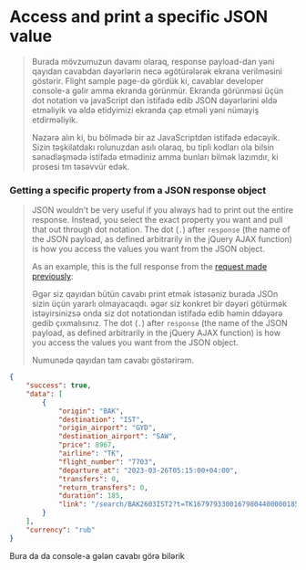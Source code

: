 # Access and print a specific JSON value

>
>
> Burada mövzumuzun davamı olaraq, response payload-dan yəni qayıdan cavabdan dəyərlərin necə əgötürələrək ekrana verilməsini göstərir. Flight sample page-də gördük ki, cavablar developer console-a gəlir amma ekranda görünmür. Ekranda görünməsi üçün dot notation və javaScript dən istifadə edib JSON dəyərlərini əldə etməliyik və əldə etidyimizi ekranda çap etməli yəni nümayiş etdirməliyik.&#x20;
>
> Nəzərə alın ki, bu bölmədə bir az JavaScriptdən istifadə edəcəyik. Sizin təşkilatdakı rolunuzdan asılı olaraq, bu tipli kodları ola bilsin sənədləşmədə istifadə etmədiniz amma bunları bilmək lazımdır, ki prosesi tm təsəvvür edək.

### Getting a specific property from a JSON response object

> JSON wouldn’t be very useful if you always had to print out the entire response. Instead, you select the exact property you want and pull that out through dot notation. The dot (`.`) after `response` (the name of the JSON payload, as defined arbitrarily in the jQuery AJAX function) is how you access the values you want from the JSON object.
>
> As an example, this is the full response from the [request made previously](https://idratherbewriting.com/learnapidoc/docapis\_analyze\_json.html):
>
> Əgər siz qayıdan bütün cavabı print etmək istəsəniz burada JSOn sizin üçün yararlı olmayacaqdı. əgər siz konkret bir dəyəri götürmək istəyirsinizsə onda siz dot notationdan istifadə edib həmin ddəyərə gedib çıxmalısınız. The dot (`.`) after `response` (the name of the JSON payload, as defined arbitrarily in the jQuery AJAX function) is how you access the values you want from the JSON object.
>
> Numunədə qayıdan tam cavabı göstərirəm.

```json
{
    "success": true,
    "data": [
        {
            "origin": "BAK",
            "destination": "IST",
            "origin_airport": "GYD",
            "destination_airport": "SAW",
            "price": 8967,
            "airline": "TK",
            "flight_number": "7703",
            "departure_at": "2023-03-26T05:15:00+04:00",
            "transfers": 0,
            "return_transfers": 0,
            "duration": 185,
            "link": "/search/BAK2603IST2?t=TK16797933001679804400000185GYDSAW_d8b41db8fd891a5f27e406371756c862_17934&search_date=06112022&expected_price_uuid=3d5f4ee6-0303-4e73-9b58-44fc59546b99&expected_price_currency=rub"
        }
    ],
    "currency": "rub"
}
```

Bura da da console-a gələn cavabı görə bilərik

<figure><img src="https://lh4.googleusercontent.com/DY4opU8Sp9-t6PNQWiaqvmlsZiVv46a4Wm7oQj9KKBoUjwpVMIADiRZNaI4xE9QDX6w7UYgEi3V-sw5_8U82raQ7EbF43Rplz078ehaXktsYWs9KBoPS0f8Keh_ugGv5ORQTeUPHvRPedXV6jGTxo_DihxCD-euutFZP8cA7PMX-lSi8fbBQ_J9M6LgUQaWgSdo" alt=""><figcaption></figcaption></figure>

